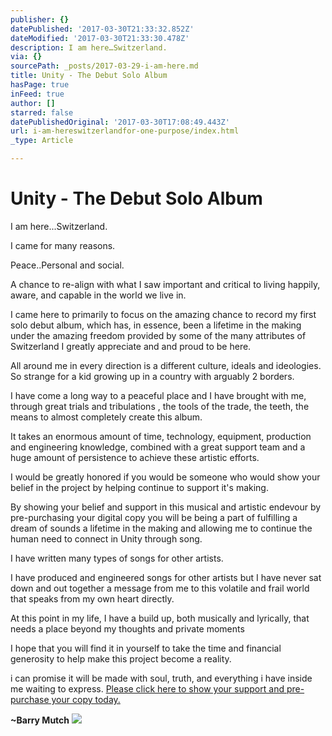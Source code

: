 ```yaml
---
publisher: {}
datePublished: '2017-03-30T21:33:32.852Z'
dateModified: '2017-03-30T21:33:30.478Z'
description: I am here…Switzerland.
via: {}
sourcePath: _posts/2017-03-29-i-am-here.md
title: Unity - The Debut Solo Album
hasPage: true
inFeed: true
author: []
starred: false
datePublishedOriginal: '2017-03-30T17:08:49.443Z'
url: i-am-hereswitzerlandfor-one-purpose/index.html
_type: Article

---
```

# Unity - The Debut Solo Album

I am here...Switzerland.

I came for many reasons. 

Peace..Personal and social. 

A chance to re-align with what I saw important and critical to living happily, aware, and capable in the world we live in.

I came here to primarily to focus on the amazing chance to record my first solo debut album, which has, in essence, been a lifetime in the making under the amazing freedom provided by some of the many attributes of Switzerland I greatly appreciate and and proud to be here.

All around me in every direction is a different culture, ideals and ideologies. So strange for a kid growing up in a country with arguably 2 borders.

I have come a long way to a peaceful place and I have brought with me, through great trials and tribulations , the tools of the trade, the teeth, the means to almost completely create this album.

It takes an enormous amount of time, technology, equipment, production and engineering knowledge, combined with a great support team and a huge amount of persistence to achieve these artistic efforts.

I would be greatly honored if you would be someone who would show your belief in the project by helping continue to support it's making.

By showing your belief and support in this musical and artistic endevour by pre-purchasing your digital copy you will be being a part of fulfilling a dream of sounds a lifetime in the making and allowing me to continue the human need to connect in Unity through song.

I have written many types of songs for other artists.

I have produced and engineered songs for other artists but I have never sat down and out together a message from me to this volatile and frail world that speaks from my own heart directly.

At this point in my life, I have a build up, both musically and lyrically, that needs a place beyond my thoughts and private moments 

I hope that you will find it in yourself to take the time and financial generosity to help make this project become a reality.

i can promise it will be made with soul, truth, and everything i have inside me waiting to express. [Please click here to show your support and pre-purchase your copy today.][0]

**~Barry Mutch**
![](https://the-grid-user-content.s3-us-west-2.amazonaws.com/a1b5379f-df24-4f38-8d4e-a2e380c99abd.jpg)

[0]: https://paypal.me/BarryMutchMusic/13